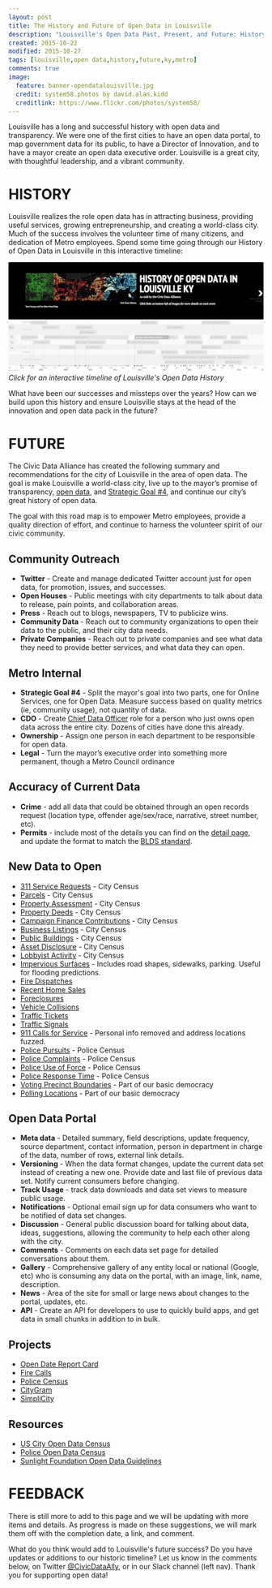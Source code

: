 ```yaml
---
layout: post
title: The History and Future of Open Data in Louisville
description: "Louisville's Open Data Past, Present, and Future: History and Road Map"
created: 2015-10-22
modified: 2015-10-27
tags: [louisville,open data,history,future,ky,metro]
comments: true
image:
  feature: banner-opendatalouisville.jpg
  credit: system58.photos by david.alan.kidd 
  creditlink: https://www.flickr.com/photos/system58/
---
```

<script async src="//platform.twitter.com/widgets.js" charset="utf-8"></script>

Louisville has a long and successful history with open data and transparency.  We were one of the first cities to have an open data portal, to map government data for its public, to have a Director of Innovation, and to have a mayor create an open data executive order.  Louisville is a great city, with thoughtful leadership, and a vibrant community.

# HISTORY

Louisville realizes the role open data has in attracting business, providing useful services, growing entrepreneurship, and creating a world-class city. Much of the success involves the volunteer time of many citizens, and dedication of Metro employees. Spend some time going through our History of Open Data in Louisville in this interactive timeline:

[![History of Open Data in Louisville](/images/screenshot-history-of-open-data-louisville.png)](http://bit.ly/CivicDataHistory)
*Click for an interactive timeline of Louisville's Open Data History*

What have been our successes and missteps over the years?  How can we build upon this history and ensure Louisville stays at the head of the innovation and open data pack in the future?

# FUTURE

The Civic Data Alliance has created the following summary and recommendations for the city of Louisville in the area of open data. The goal is make Louisville a world-class city, live up to the mayor’s promise of transparency, [open data](http://louisvilleky.gov/government/mayor-greg-fischer/read-open-data-executive-order), and [Strategic Goal #4](https://louisvilleky.gov/government/mayor-greg-fischer/strategic-plan/goal-4-make-more-services-information-and-data), and continue our city’s great history of open data. 

The goal with this road map is to empower Metro employees, provide a quality direction of effort, and continue to harness the volunteer spirit of our civic community.


## Community Outreach

- **Twitter** - Create and manage dedicated Twitter account just for open data, for promotion, issues, and successes.
- **Open Houses** - Public meetings with city departments to talk about data to release, pain points, and collaboration areas.
- **Press** - Reach out to blogs, newspapers, TV to publicize wins.
- **Community Data** - Reach out to community organizations to open their data to the public, and their city data needs.
- **Private Companies** - Reach out to private companies and see what data they need to provide better services, and what data they can open.

## Metro Internal

- **Strategic Goal #4** - Split the mayor's goal into two parts, one for Online Services, one for Open Data. Measure success based on quality metrics (ie, community usage), not quantity of data.
- **CDO** - Create [Chief Data Officer](http://www.govtech.com/state/Which-States-and-Cities-Have-Chief-Data-Officers.html) role for a person who just owns open data across the entire city.  Dozens of cities have done this already.
- **Ownership** - Assign one person in each department to be responsible for open data.
- **Legal** - Turn the mayor’s executive order into something more permanent, though a Metro Council ordinance

## Accuracy of Current Data #

- **Crime** - add all data that could be obtained through an open records request (location type, offender age/sex/race, narrative, street number, etc).
- **Permits** - include most of the details you can find on the [detail page](http://portal.louisvilleky.gov/codesandregs/permit/detail?type=PROPERTY&id=438609), and update the format to match the [BLDS standard](http://permitdata.org/).

## New Data to Open

- [311 Service Requests](http://us-city.census.okfn.org/entry/louisville/service-requests) - City Census
- [Parcels](http://us-city.census.okfn.org/entry/louisville/parcels) - City Census
- [Property Assessment](http://us-city.census.okfn.org/entry/louisville/assessment) - City Census
- [Property Deeds](http://us-city.census.okfn.org/entry/louisville/deeds) - City Census
- [Campaign Finance Contributions](http://us-city.census.okfn.org/entry/louisville/campaign-finance) - City Census
- [Business Listings](http://us-city.census.okfn.org/entry/louisville/business-listings) - City Census
- [Public Buildings](http://us-city.census.okfn.org/entry/louisville/public-buildings) - City Census
- [Asset Disclosure](http://us-city.census.okfn.org/entry/louisville/asset-disclosure) - City Census
- [Lobbyist Activity](http://us-city.census.okfn.org/entry/louisville/lobbyist) - City Census
- [Impervious Surfaces](http://water.usgs.gov/edu/impervious.html) - Includes road shapes, sidewalks, parking. Useful for flooding predictions.
- [Fire Dispatches](https://twitter.com/CivicDataAlly/status/653667834921398272)
- [Recent Home Sales](http://blog.yourmapper.com/2009/10/map-recent-louisville-home-sales/)
- [Foreclosures](http://blog.yourmapper.com/2009/10/map-louisville-home-foreclosures/)
- [Vehicle Collisions](http://crashinformationky.org/KCAP/KYOPS/SearchWizard.aspx)
- [Traffic Tickets](http://iquantny.tumblr.com/post/76937212765/using-open-data-to-predict-when-you-might-get-your)
- [Traffic Signals](http://data.denvergov.org/dataset/city-and-county-of-denver-traffic-signals)
- [911 Calls for Service](http://opendatabits.com/seattle-real-time-fire-911-calls-api-data-pulled-into-excel-for-analysis-using-microsoft-bi-tools-power-pivot-power-query-power-view/) - Personal info removed and address locations fuzzed.
- [Police Pursuits](https://codeforamerica.github.io/PoliceOpenDataCensus/Pursuits.html) - Police Census
- [Police Complaints](https://codeforamerica.github.io/PoliceOpenDataCensus/Complaints.html) - Police Census
- [Police Use of Force](https://codeforamerica.github.io/PoliceOpenDataCensus/UseofForce.html) - Police Census
- [Police Response Time](https://codeforamerica.github.io/PoliceOpenDataCensus/ResponseTime.html) - Police Census
- [Voting Precinct Boundaries](http://www.civicdataalliance.org/louisville-voter-precinct-turnout/) - Part of our basic democracy
- [Polling Locations](http://www.civicdataalliance.org/louisville-voter-precinct-turnout/) - Part of our basic democracy

## Open Data Portal

- **Meta data** - Detailed summary, field descriptions, update frequency, source department, contact information, person in department in charge of the data, number of rows, external link details.
- **Versioning** - When the data format changes, update the current data set instead of creating a new one. Provide date and last file of previous data set.  Notify current consumers before changing.
- **Track Usage** - track data downloads and data set views to measure public usage.
- **Notifications** - Optional email sign up for data consumers who want to be notified of data set changes.
- **Discussion** - General public discussion board for talking about data, ideas, suggestions, allowing the community to help each other along with the city.
- **Comments** - Comments on each data set page for detailed conversations about them.
- **Gallery** - Comprehensive gallery of any entity local or national (Google, etc) who is consuming any data on the portal, with an image, link, name, description.
- **News** - Area of the site for small or large news about changes to the portal, updates, etc.
- **API** - Create an API for developers to use to quickly build apps, and get data in small chunks in addition to in bulk.

## Projects ##

- [Open Date Report Card](https://open-austin.github.io/open-data-progress-report/)
- [Fire Calls](https://twitter.com/CivicDataAlly/status/653667834921398272)
- [Police Census](https://codeforamerica.github.io/PoliceOpenDataCensus/)
- [CityGram](https://www.citygram.org/)
- [SimpliCity](http://simplicity.ashevillenc.gov/)

## Resources

- [US City Open Data Census](http://us-city.census.okfn.org/place/louisville)
- [Police Open Data Census](https://codeforamerica.github.io/PoliceOpenDataCensus/)
- [Sunlight Foundation Open Data Guidelines](http://www.google.com/url?q=http%3A%2F%2Fsunlightfoundation.com%2Fopendataguidelines%2F&sa=D&sntz=1&usg=AFQjCNHHF-Vfo89DFG-H9B2INTZsI8b3og)

# FEEDBACK

There is still more to add to this page and we will be updating with more items and details.  As progress is made on these suggestions, we will mark them off with the completion date, a link, and comment.

What do you think would add to Louisville's future success?  Do you have updates or additions to our historic timeline? Let us know in the comments below, on Twitter [@CivicDataAlly](https://twitter.com/CivicDataAlly), or in our Slack channel (left nav).  Thank you for supporting open data!